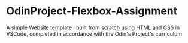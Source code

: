 # OdinProject-Flexbox-Assignment
A simple Website template I built from scratch using HTML and CSS in VSCode, completed in accordance with the Odin's Project's curriculum 

